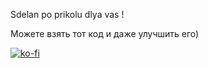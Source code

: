 Sdelan po prikolu dlya vas !

Можете взять тот код и даже улучшить его)

[![ko-fi](https://ko-fi.com/img/githubbutton_sm.svg)](https://ko-fi.com/L3L1MSQ2W)
